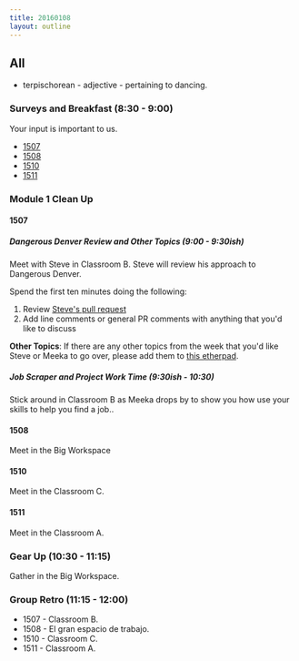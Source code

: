 ```yaml
---
title: 20160108
layout: outline
---
```


## All

* terpischorean - adjective - pertaining to dancing.

### Surveys and Breakfast (8:30 - 9:00)

Your input is important to us.

* [1507](https://docs.google.com/forms/d/1YcqKNRCXTFI_6qnMu8uFbvr6kL1iHEQBhTEgMJFQblI/viewform)
* [1508](http://goo.gl/forms/Sfj4L2WIH3)
* [1510](https://docs.google.com/a/casimircreative.com/forms/d/1M_cAQ_kSMlCwLyqfO1li4HFi8ynFB2l-sBGcdDhCw-E/viewform)
* [1511]()

### Module 1 Clean Up

#### 1507

##### Dangerous Denver Review and Other Topics (9:00 - 9:30ish)

Meet with Steve in Classroom B. Steve will review his approach to Dangerous Denver.

Spend the first ten minutes doing the following:

1. Review [Steve's pull request](https://github.com/turingschool-examples/dangerous-denver/pull/1)
1. Add line comments or general PR comments with anything that you'd like to discuss

**Other Topics**: If there are any other topics from the week that you'd like Steve or Meeka to go over, please add them to [this etherpad](https://public.etherpad-mozilla.org/p/1507-2016-01-08).

##### Job Scraper and Project Work Time (9:30ish - 10:30)

Stick around in Classroom B as Meeka drops by to show you how use your skills to help you find a job..

#### 1508

Meet in the Big Workspace

#### 1510

Meet in the Classroom C.

#### 1511

Meet in the Classroom A.

### Gear Up (10:30 - 11:15)

Gather in the Big Workspace.

### Group Retro (11:15 - 12:00)

* 1507 - Classroom B.
* 1508 - El gran espacio de trabajo.
* 1510 - Classroom C.
* 1511 - Classroom A.
